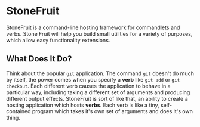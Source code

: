 # StoneFruit

StoneFruit is a command-line hosting framework for commandlets and verbs. Stone Fruit will help you build small utilities for a variety of purposes, which allow easy functionality extensions.

## What Does It Do?

Think about the popular `git` application. The command `git` doesn't do much by itself, the power comes when you specify a **verb** like `git add` or `git checkout`. Each different verb causes the application to behave in a particular way, including taking a different set of arguments and producing different output effects. StoneFruit is sort of like that, an ability to create a hosting application which hosts **verbs**. Each verb is like a tiny, self-contained program which takes it's own set of arguments and does it's own thing. 

